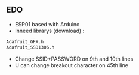 ## EDO

- ESP01 based with Arduino
- Inneed librarys (download) :
```sh
Adafruit_GFX.h
Adafruit_SSD1306.h
```
- Change SSID+PASSWORD on 9th and 10th lines
- U can change breakout character on 45th line
